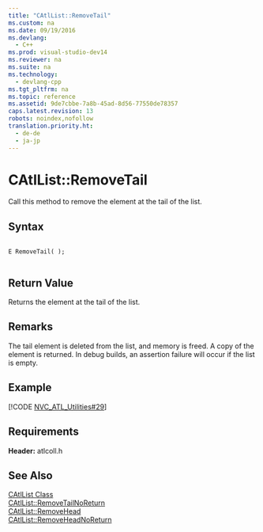 ```yaml
---
title: "CAtlList::RemoveTail"
ms.custom: na
ms.date: 09/19/2016
ms.devlang: 
  - C++
ms.prod: visual-studio-dev14
ms.reviewer: na
ms.suite: na
ms.technology: 
  - devlang-cpp
ms.tgt_pltfrm: na
ms.topic: reference
ms.assetid: 9de7cbbe-7a8b-45ad-8d56-77550de78357
caps.latest.revision: 13
robots: noindex,nofollow
translation.priority.ht: 
  - de-de
  - ja-jp
---
```

# CAtlList::RemoveTail
Call this method to remove the element at the tail of the list.  
  
## Syntax  
  
```  
  
E RemoveTail( );  
  
```  
  
## Return Value  
 Returns the element at the tail of the list.  
  
## Remarks  
 The tail element is deleted from the list, and memory is freed. A copy of the element is returned. In debug builds, an assertion failure will occur if the list is empty.  
  
## Example  
 [!CODE [NVC_ATL_Utilities#29](../CodeSnippet/VS_Snippets_Cpp/NVC_ATL_Utilities#29)]  
  
## Requirements  
 **Header:** atlcoll.h  
  
## See Also  
 [CAtlList Class](../vs140/CAtlList-Class.md)   
 [CAtlList::RemoveTailNoReturn](../vs140/CAtlList--RemoveTailNoReturn.md)   
 [CAtlList::RemoveHead](../vs140/CAtlList--RemoveHead.md)   
 [CAtlList::RemoveHeadNoReturn](../vs140/CAtlList--RemoveHeadNoReturn.md)